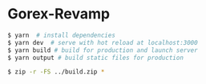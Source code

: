 # Gorex-Revamp

```bash
$ yarn  # install dependencies
$ yarn dev  # serve with hot reload at localhost:3000
$ yarn build # build for production and launch server
$ yarn output # build static files for production

```

```bash
$ zip -r -FS ../build.zip *
```
